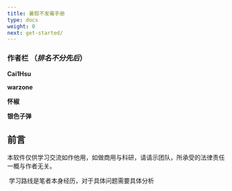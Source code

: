 ```yaml
---
title: 暑假不发霉手册
type: docs
weight: 0
next: get-started/
---
```


### 作者栏 （*排名不分先后*）
**Cai1Hsu**

**warzone**

**怀椒**

**银色子弹**


## 前言

​	本软件仅供学习交流如作他用，如做商用与科研，请请示团队，所承受的法律责任一概与作者无关。

​	学习路线是笔者本身经历，对于具体问题需要具体分析

